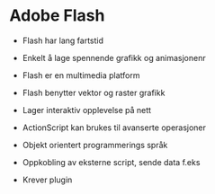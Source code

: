 # Adobe Flash #

* Flash har lang fartstid
* Enkelt å lage spennende grafikk og animasjonenr

* Flash er en multimedia platform
* Flash benytter vektor og raster grafikk
* Lager interaktiv opplevelse på nett

* ActionScript kan brukes til avanserte operasjoner
* Objekt orientert programmerings språk
* Oppkobling av eksterne script, sende data f.eks

* Krever plugin
